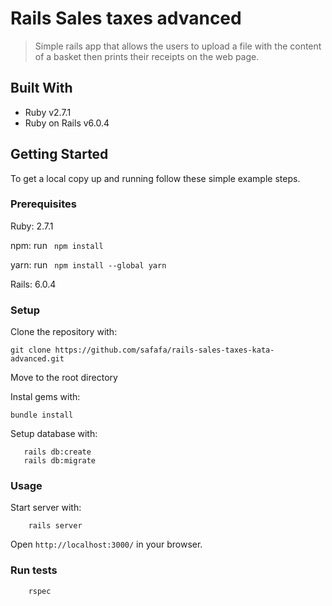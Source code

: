 # Rails Sales taxes advanced

> Simple rails app that allows the users to upload a file with the content of a basket then prints their receipts on the web page.


## Built With

- Ruby v2.7.1
- Ruby on Rails v6.0.4

## Getting Started

To get a local copy up and running follow these simple example steps.

### Prerequisites

Ruby: 2.7.1

npm: run <code> npm install </code>

yarn: run <code> npm install --global yarn </code>

Rails: 6.0.4


### Setup

Clone the repository with:
```
git clone https://github.com/safafa/rails-sales-taxes-kata-advanced.git
```
Move to the root directory

Instal gems with:

```
bundle install
```

Setup database with:

```
   rails db:create
   rails db:migrate
```



### Usage

Start server with:

```
    rails server
```

Open `http://localhost:3000/` in your browser.

### Run tests

```
    rspec 
```
